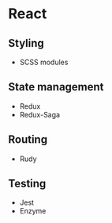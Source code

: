 # React
## Styling
- SCSS modules

## State management
- Redux
- Redux-Saga

## Routing
- Rudy

## Testing
- Jest
- Enzyme
